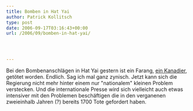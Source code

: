 ```yaml
---
title: Bomben in Hat Yai
author: Patrick Kollitsch
type: post
date: 2006-09-17T03:16:43+00:00
url: /2006/09/bomben-in-hat-yai/




---
```

Bei den Bombenanschl&auml;gen in Hat Yai gestern ist ein Farang, [ein Kanadier][1], get&ouml;tet worden. Endlich. Sag ich mal ganz zynisch. Jetzt kann sich die Regierung nicht mehr hinter einem nur "nationalem" kleinen Problem verstecken. Und die internationale Presse wird sich vielleicht auch etwas intensiver mit den Problemen besch&auml;ftigen die in den verganenen zweieinhalb Jahren (?) bereits 1700 Tote gefordert haben.

 [1]: http://www.nationmultimedia.com/breakingnews/read.php?newsid=30013857